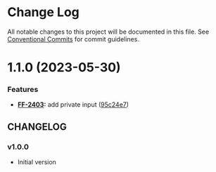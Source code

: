 # Change Log

All notable changes to this project will be documented in this file.
See [Conventional Commits](https://conventionalcommits.org) for commit guidelines.

# 1.1.0 (2023-05-30)


### Features

* **[FF-2403](https://jira.sbercloud.tech/browse/FF-2403):** add private input ([95c24e7](https://git.sbercloud.tech/sbercloud-ui/tokens-design-system/snack-uikit/commits/95c24e7db9f8bc3010401e683d06d4dd3394dcbb))





## CHANGELOG

### v1.0.0

- Initial version
